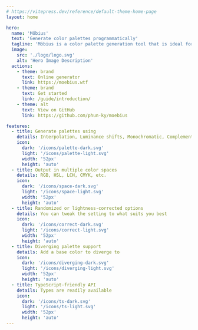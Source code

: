 ```yaml
---
# https://vitepress.dev/reference/default-theme-home-page
layout: home

hero:
  name: 'Möbius'
  text: 'Generate color palettes programmatically'
  tagline: 'Möbius is a color palette generation tool that is ideal for ui design, web design and data visualization.'
  image:
    src: './logo/logo.svg'
    alt: 'Hero Image Description'
  actions:
    - theme: brand
      text: Online generator
      link: https://moebius.wtf
    - theme: brand
      text: Get started
      link: /guide/introduction/
    - theme: alt
      text: View on GitHub
      link: https://github.com/phun-ky/moebius

features:
  - title: Generate palettes using
    details: Interpolation, Luminance shifts, Monochromatic, Complementary, Analogous, Triadic, Tetradic, etc.
    icon:
      dark: '/icons/palette-dark.svg'
      light: '/icons/palette-light.svg'
      width: '52px'
      height: 'auto'
  - title: Output in multiple color spaces
    details: RGB, HSL, LCH, CMYK, etc.
    icon:
      dark: '/icons/space-dark.svg'
      light: '/icons/space-light.svg'
      width: '52px'
      height: 'auto'
  - title: Randomized or lightness-corrected options
    details: You can tweak the setting to what suits you best
    icon:
      dark: '/icons/correct-dark.svg'
      light: '/icons/correct-light.svg'
      width: '52px'
      height: 'auto'
  - title: Diverging palette support
    details: Add a base color to diverge to
    icon:
      dark: '/icons/diverging-dark.svg'
      light: '/icons/diverging-light.svg'
      width: '52px'
      height: 'auto'
  - title: TypeScript-friendly API
    details: Types are readily available
    icon:
      dark: '/icons/ts-dark.svg'
      light: '/icons/ts-light.svg'
      width: '52px'
      height: 'auto'
---
```

